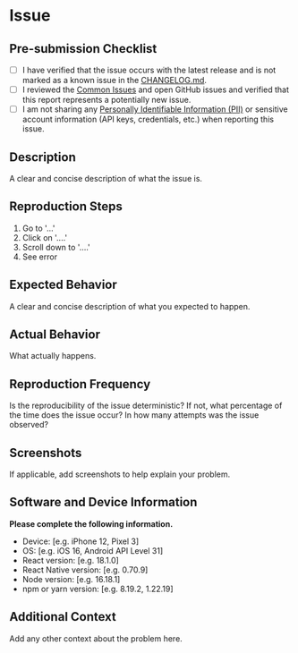 <!-- PLEASE NOTE -->
<!-- If submitting an Issue to this repository, you agree to use and fill out this Issue Template. -->
<!-- Issues that are submitted without using this template or filling out the template will be closed without warning. -->

# Issue

## Pre-submission Checklist
- [ ] I have verified that the issue occurs with the latest release and is not marked as a known issue in the [CHANGELOG.md](https://github.com/twilio/twilio-voice-react-native/blob/main/CHANGELOG.md).
- [ ] I reviewed the [Common Issues](https://github.com/twilio/twilio-voice-react-native/blob/main/COMMON_ISSUES.md) and open GitHub issues and verified that this report represents a potentially new issue.
- [ ] I am not sharing any [Personally Identifiable Information (PII)](https://www.twilio.com/docs/glossary/what-is-personally-identifiable-information-pii)
       or sensitive account information (API keys, credentials, etc.) when reporting this issue.

## Description 
A clear and concise description of what the issue is.

## Reproduction Steps
1. Go to '...'
2. Click on '....'
3. Scroll down to '....'
4. See error

## Expected Behavior
A clear and concise description of what you expected to happen.

## Actual Behavior
What actually happens.

## Reproduction Frequency
Is the reproducibility of the issue deterministic? If not, what percentage of the time does the issue occur? In how many attempts was the issue observed?

## Screenshots
If applicable, add screenshots to help explain your problem.

## Software and Device Information
**Please complete the following information.**
 - Device: [e.g. iPhone 12, Pixel 3]
 - OS: [e.g. iOS 16, Android API Level 31]
 - React version: [e.g. 18.1.0]
 - React Native version: [e.g. 0.70.9]
 - Node version: [e.g. 16.18.1]
 - npm or yarn version: [e.g. 8.19.2, 1.22.19]

## Additional Context
Add any other context about the problem here.
